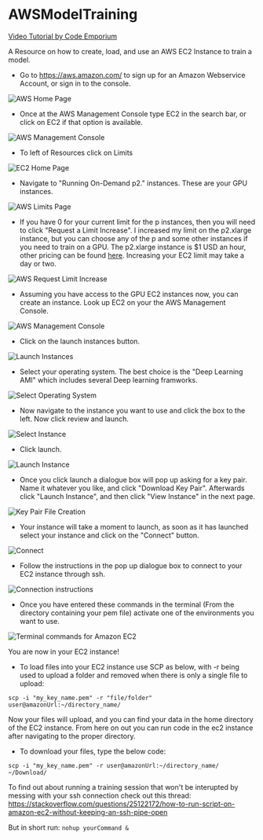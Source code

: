 # AWSModelTraining
[Video Tutorial by Code Emporium](https://www.youtube.com/watch?v=pK-LYoRwp-k)

A Resource on how to create, load, and use an AWS EC2 Instance to train a model. 

- Go to https://aws.amazon.com/ to sign up for an Amazon Webservice Account, or sign in to the console.


![AWS Home Page](images/image1.png)


- Once at the AWS Management Console type EC2 in the search bar, or click on EC2 if that option is available. 


![AWS Management Console](images/image2.png)


- To left of Resources click on Limits


![EC2 Home Page](images/image3.png)


- Navigate to "Running On-Demand p2." instances. These are your GPU instances.


![AWS Limits Page](images/image4.png)


- If you have 0 for your current limit for the p instances, then you will need to click "Request a Limit Increase". I increased my limit on the p2.xlarge instance, but you can choose any of the p and some other instances if you need to train on a GPU. The p2.xlarge instance is $1 USD an hour, other pricing can be found [here](https://aws.amazon.com/ec2/pricing/on-demand/). Increasing your EC2 limit may take a day or two. 


![AWS Request Limit Increase](images/image5.png)


- Assuming you have access to the GPU EC2 instances now, you can create an instance. Look up EC2 on your the AWS Management Console.


![AWS Management Console](images/image2.png)


- Click on the launch instances button. 


![Launch Instances](images/image6.png)


- Select your operating system. The best choice is the "Deep Learning AMI" which includes several Deep learning framworks. 


![Select Operating System](images/image7.png)


- Now navigate to the instance you want to use and click the box to the left. Now click review and launch.


![Select Instance](images/image8.png)


- Click launch. 


![Launch Instance](images/images9.png)


- Once you click launch a dialogue box will pop up asking for a key pair. Name it whatever you like, and click "Download Key Pair". Afterwards click "Launch Instance", and then click "View Instance" in the next page. 


![Key Pair File Creation](images/images10.png)


- Your instance will take a moment to launch, as soon as it has launched select your instance and click on the "Connect" button.


![Connect](images/image11.png)


- Follow the instructions in the pop up dialogue box to connect to your EC2 instance through ssh. 


![Connection instructions](images/image12.png)


- Once you have entered these commands in the terminal (From the directory containing your pem file) activate one of the environments you want to use. 

![Terminal commands for Amazon EC2](images/image13.png)

You are now in your EC2 instance! 

- To load files into your EC2 instance use SCP as below, with -r being used to upload a folder and removed when there is only a single file to upload: 


`scp -i "my_key_name.pem" -r "file/folder"  user@amazonUrl:~/directory_name/`


Now your files will upload, and you can find your data in the home directory of the EC2 instance. From here on out you can run code in the ec2 instance after navigating to the proper directory. 

- To download your files, type the below code: 


`scp -i "my_key_name.pem" -r user@amazonUrl:~/directory_name/ ~/Download/`


To find out about running a training session that won't be interupted by messing with your ssh connection check out this thread: https://stackoverflow.com/questions/25122172/how-to-run-script-on-amazon-ec2-without-keeping-an-ssh-pipe-open

But in short run: 
`nohup yourCommand &` 
